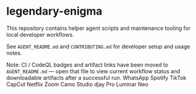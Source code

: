 # legendary-enigma

This repository contains helper agent scripts and maintenance tooling for local developer workflows.

See `AGENT_README.md` and `CONTRIBUTING.md` for developer setup and usage notes.

Note: CI / CodeQL badges and artifact links have been moved to `AGENT_README.md` — open that file to view current workflow status and downloadable artifacts after a successful run.
WhatsApp
Spotify
TikTok
CapCut
Netflix
Zoom
Camo Studio
djay Pro
Luminar Neo
